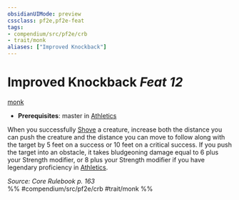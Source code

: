 ```yaml
---
obsidianUIMode: preview
cssclass: pf2e,pf2e-feat
tags:
- compendium/src/pf2e/crb
- trait/monk
aliases: ["Improved Knockback"]
---
```

# Improved Knockback  *Feat 12*  
[monk](Reference/Rules/Traits/monk.md "Monk Class Trait")  

- **Prerequisites**: master in [Athletics](skills.md#Athletics)

When you successfully [Shove](Reference/Rules/Actions/shove.md) a creature, increase both the distance you can push the creature and the distance you can move to follow along with the target by 5 feet on a success or 10 feet on a critical success. If you push the target into an obstacle, it takes bludgeoning damage equal to 6 plus your Strength modifier, or 8 plus your Strength modifier if you have legendary proficiency in [Athletics](skills.md#Athletics).

*Source: Core Rulebook p. 163*  
%% #compendium/src/pf2e/crb #trait/monk %%